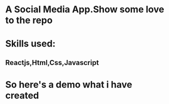 # A Social Media App.Show some love to the repo
# Skills used:
## Reactjs,Html,Css,Javascript

# So here's a demo what i have created
